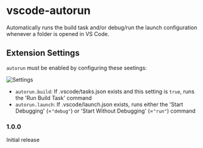 # vscode-autorun

Automatically runs the build task and/or debug/run the launch configuration whenever a folder is opened in VS Code.

## Extension Settings

`autorun` must be enabled by configuring these seetings:

![Settings](https://github.com/krizzdewizz/vscode-autorun/raw/master/doc/settings.png)

* `autorun.build`: If .vscode/tasks.json exists and this setting is `true`, runs the 'Run Build Task' command
* `autorun.launch`: If .vscode/launch.json exists, runs either the 'Start Debugging' (=`"debug"`) or 'Start Without Debugging' (=`"run"`) command

### 1.0.0

Initial release